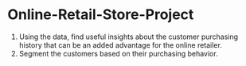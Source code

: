 # Online-Retail-Store-Project
1. Using the data, find useful insights about the customer purchasing history that can be an added advantage for the online retailer.
2. Segment the customers based on their purchasing behavior.
